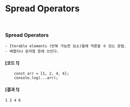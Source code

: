 # Spread Operators
<br/>

### Spread Operators
    - Iterable elements (반복 가능한 요소)들에 적용할 수 있는 문법.
    - 배열이나 문자열 등에 쓰인다.

#### [코드 1]
```plaintext
    const arr = [1, 2, 4, 6];
    console.log(...arr);
```
#### [결과 1]
    1 2 4 6
